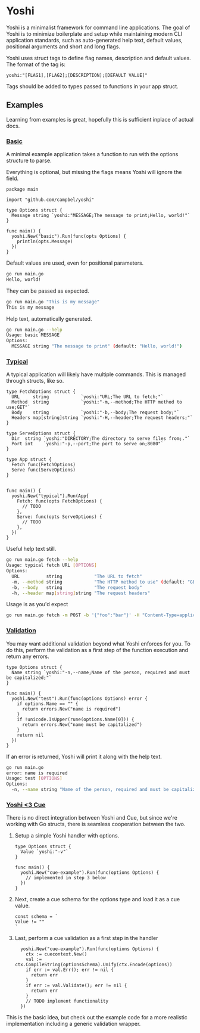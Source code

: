 # Yoshi

Yoshi is a minimalist framework for command line applications. The goal of Yoshi is to minimize boilerplate and setup while maintaining modern CLI application standards, such as auto-generated help text, default values, positional arguments and short and long flags.

Yoshi uses struct tags to define flag names, description and default values. The format of the tag is:

```golang
yoshi:"[FLAG1],[FLAG2];[DESCRIPTION];[DEFAULT VALUE]"
```

Tags should be added to types passed to functions in your app struct.

## Examples

Learning from examples is great, hopefully this is sufficient inplace of actual docs.

### [Basic](/examples/basic/main.go)

A minimal example application takes a function to run with the options structure to parse.

Everything is optional, but missing the flags means Yoshi will ignore the field.

```golang
package main

import "github.com/campbel/yoshi"

type Options struct {
  Message string `yoshi:"MESSAGE;The message to print;Hello, world!"`
}

func main() {
  yoshi.New("basic").Run(func(opts Options) {
    println(opts.Message)
  })
}
```

Default values are used, even for positional parameters.

```bash
go run main.go
Hello, world!
```

They can be passed as expected.

```bash
go run main.go "This is my message"
This is my message
```

Help text, automatically generated.

```bash
go run main.go --help
Usage: basic MESSAGE
Options:
  MESSAGE string "The message to print" (default: "Hello, world!")
```

### [Typical](/examples/typical/main.go)

A typical application will likely have multiple commands. This is managed through structs, like so.

```golang
type FetchOptions struct {
  URL     string            `yoshi:"URL;The URL to fetch;"`
  Method  string            `yoshi:"-m,--method;The HTTP method to use;GET"`
  Body    string            `yoshi:"-b,--body;The request body;"`
  Headers map[string]string `yoshi:"-H,--header;The request headers;"`
}

type ServeOptions struct {
  Dir  string `yoshi:"DIRECTORY;The directory to serve files from;."`
  Port int    `yoshi:"-p,--port;The port to serve on;8080"`
}

type App struct {
  Fetch func(FetchOptions)
  Serve func(ServeOptions)
}


func main() {
  yoshi.New("typical").Run(App{
    Fetch: func(opts FetchOptions) {
      // TODO
    },
    Serve: func(opts ServeOptions) {
      // TODO
    },
  })
}
```

Useful help text still.

```bash
go run main.go fetch --help
Usage: typical fetch URL [OPTIONS]
Options:
  URL          string            "The URL to fetch"
  -m, --method string            "The HTTP method to use" (default: "GET")
  -b, --body   string            "The request body"
  -h, --header map[string]string "The request headers"
```

Usage is as you'd expect

```bash
go run main.go fetch -m POST -b '{"foo":"bar"}' -H "Content-Type=application/json" http://httpbin.org/post
```

### [Validation](/examples/validation/main.go)

You may want additional validation beyond what Yoshi enforces for you. To do this, perform the validation as a first step of the function execution and return any errors.

```golang
type Options struct {
  Name string `yoshi:"-n,--name;Name of the person, required and must be capitalized;"`
}

func main() {
  yoshi.New("test").Run(func(options Options) error {
    if options.Name == "" {
      return errors.New("name is required")
    }
    if !unicode.IsUpper(rune(options.Name[0])) {
      return errors.New("name must be capitalized")
    }
    return nil
  })
}
```

If an error is returned, Yoshi will print it along with the help text.

```bash
go run main.go
error: name is required
Usage: test [OPTIONS]
Options:
  -n, --name string "Name of the person, required and must be capitalized"
```

### [Yoshi <3 Cue](/examples/cue/main.go)

There is no direct integration between Yoshi and Cue, but since we're working with Go structs, there is seamless cooperation between the two.

1. Setup a simple Yoshi handler with options.

    ```golang
    type Options struct {
      Value `yoshi:"-v"`
    }

    func main() {
      yoshi.New("cue-example").Run(func(options Options) {
        // implemented in step 3 below
      })
    }
    ```

1. Next, create a cue schema for the options type and load it as a cue value.

    ```golang
    const schema = `
    Value != ""
    `
    ```

1. Last, perform a cue validation as a first step in the handler

    ```golang
      yoshi.New("cue-example").Run(func(options Options) {
        ctx := cuecontext.New()
        val := ctx.CompileString(optionsSchema).Unify(ctx.Encode(options))
        if err := val.Err(); err != nil {
          return err
        }
        if err := val.Validate(); err != nil {
          return err
        }
        // TODO implement functionality
      })
    ```

This is the basic idea, but check out the example code for a more realistic implementation including a generic validation wrapper.
